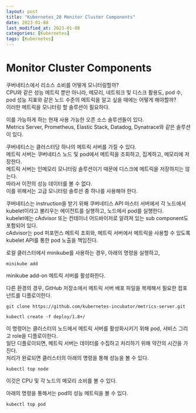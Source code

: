 ```yaml
---
layout: post
title: "Kubernetes_28 Monitor Cluster Components"
date: 2023-01-08
last_modified_at: 2023-01-08
categories: [Kubernetes]
tags: [Kubernetes]
---
```


# Monitor Cluster Components

쿠버네티스에서 리소스 소비를 어떻게 모니터링할까?   
CPU와 같은 성능 메트릭 뿐만 아니라, 메모리, 네트워크 및 디스크 활용도, pod 수, pod 성능 지표와 같은 노드 수준의 메트릭을 알고 싶을 때에는 어떻게 해야할까?   
이러한 메트릭을 모니터링 할 솔루션이 필요하다.    

이를 가능하게 하는 현재 사용 가능한 오픈 소스 솔루션들이 있다.   
Metrics Server, Prometheus, Elastic Stack, Datadog, Dynatrace와 같은 솔루션이 있다.   

쿠버네티스는 클러스터당 하나의 메트릭 서버를 가질 수 있다.   
메트릭 서버는 쿠버네티스 노드 및 pod에서 메트릭을 조회하고, 집계하고, 메모리에 저장한다.   
메트릭 서버는 인메모리 모니터링 솔루션이기 때문에 디스크에 메트릭을 저장하지는 않는다.   
따라서 이전의 성능 데이터를 볼 수 없다.   
이를 위해서는 고급 모니터링 솔루션 중 하나를 사용해야 한다.    

쿠버네티스는 instruction을 받기 위해 쿠버네티스 API 마스터 서버에서 각 노드에서 kubelet이라고 불리우는 에이전트를 실행하고, 노드에서 pod를 실행한다.    
kubelet에는 cAdvisor 또는 컨테이너 어드바이저로 알려져 있는 sub component도 포함되어 있다.    
cAdvisor는 pod 퍼포먼스 메트릭 조회와, 메트릭 서버에서 메트릭을 사용할 수 있도록 kubelet API를 통한 pod 노출을 책임진다.    

로컬 클러스터에서 minikube를 사용하는 경우, 아래의 명령을 실행하고,   
```shell
minikube add
```
minikube add-on 메트릭 서버를 활성화한다.   

다른 환경의 경우, GitHub 저장소에서 메트릭 서버 배포 파일을 복제해서 필요한 컴포넌트를 디플로이한다.   
```shell
git clone https://github.com/kubernetes-incubator/metrics-server.git
```
```shell
kubectl create -f deploy/1.8+/
```
이 명령어는 클러스터의 노드에서 메트릭 서버를 활성화시키기 위해 pod, 서비스 그리고 role을 디플로이한다.   
일단 디플로이되면, 메트릭 서버는 데이터를 수집하고 처리하기 위해 약간의 시간을 가진다.   
처리가 완료되면 클러스터의 아래의 명령을 통해 성능을 볼 수 있다.   
```
kubectl top node
```
이것은 CPU 및 각 노드의 메모리 소비를 볼 수 있다.   

아래의 명령을 통해서는 pod의 성능 메트릭을 볼 수 있다.    
```
kubectl top pod
```
